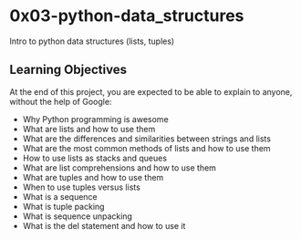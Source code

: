 # 0x03-python-data_structures
Intro to python data structures (lists, tuples)

## Learning Objectives
At the end of this project, you are expected to be able to explain to anyone, without the help of Google:

* Why Python programming is awesome
* What are lists and how to use them
* What are the differences and similarities between strings and lists
* What are the most common methods of lists and how to use them
* How to use lists as stacks and queues
* What are list comprehensions and how to use them
* What are tuples and how to use them
* When to use tuples versus lists
* What is a sequence
* What is tuple packing
* What is sequence unpacking
* What is the del statement and how to use it
